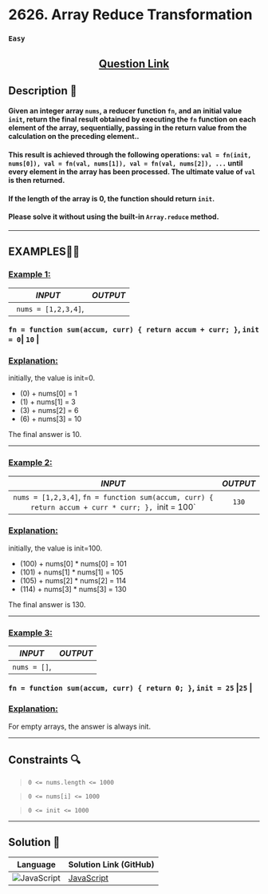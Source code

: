 # 2626. Array Reduce Transformation

### `Easy`


<h2 align="center">
<a href="https://leetcode.com/problems/array-reduce-transformation/description/?envType=study-plan-v2&envId=30-days-of-javascript"><strong>Question Link</strong></a>
</h2>


## Description 📑

#### Given an integer array `nums`, a reducer function `fn`, and an initial value `init`, return the final result obtained by executing the `fn` function on each element of the array, sequentially, passing in the return value from the calculation on the preceding element..

#### This result is achieved through the following operations: `val = fn(init, nums[0]), val = fn(val, nums[1]), val = fn(val, nums[2]), ...` until every element in the array has been processed. The ultimate value of `val` is then returned.

#### If the length of the array is 0, the function should return `init`.

#### Please solve it without using the built-in `Array.reduce` method.


---

## **EXAMPLES**💫✨ </br>

<h3>

<ins>**Example 1**:</ins> </br>

| _INPUT_ | _OUTPUT_ |
| :-----------: | :-----------: |
| ` nums = [1,2,3,4]`,
`fn = function sum(accum, curr) { return accum + curr; }`,
`init = 0`| `10` |

</h3>

<h3>
<ins>Explanation:</ins>
</h3>

initially, the value is init=0.

- (0) + nums[0] = 1
- (1) + nums[1] = 3
- (3) + nums[2] = 6
- (6) + nums[3] = 10 <br>

The final answer is 10.
___
<h3>

<ins>**Example 2**:</ins> </br>

| _INPUT_ | _OUTPUT_ |
| :-----------: | :-----------: |
| `nums = [1,2,3,4]`, `fn = function sum(accum, curr) { return accum + curr * curr; }, `init = 100` |`130` |

</h3>


<h3>
<ins>Explanation:</ins>
</h3>

initially, the value is init=100.

- (100) + nums[0] * nums[0] = 101
- (101) + nums[1] * nums[1] = 105
- (105) + nums[2] * nums[2] = 114
- (114) + nums[3] * nums[3] = 130

The final answer is 130.
___

<h3>

<ins>**Example 3**:</ins> </br>

| _INPUT_ | _OUTPUT_ |
| :-----------: | :-----------: |
| `nums = []`,
`fn = function sum(accum, curr) { return 0; }`,
`init = 25` |`25` |

</h3>


<h3>
<ins>Explanation:</ins>
</h3>

For empty arrays, the answer is always init.
___

## Constraints 🔍

> `0 <= nums.length <= 1000` <br>

> `0 <= nums[i] <= 1000` <br>

> `0 <= init <= 1000`

___

## Solution 📃

|  Language   |  Solution Link (GitHub) |
| ------------- | ------------- |
|  ![JavaScript](https://img.shields.io/badge/javascript-%23323330.svg?style=flat&logo=javascript&logoColor=%23F7DF1E)  | [JavaScript](https://github.com/Purnima47/Leetcode-Solutions/blob/main/30%20Days%20of%20JavaScript/(7)%202626.%20Array%20Reduce%20Transformation/_2626ArrayReduceTransformation.js) |
